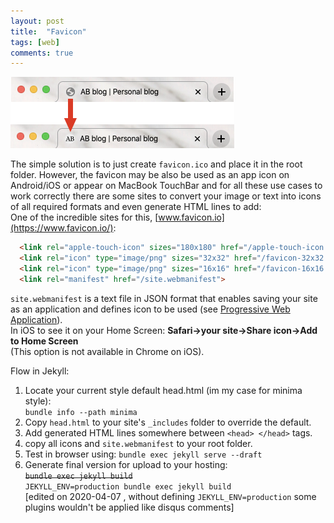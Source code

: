 ```yaml
---
layout: post
title:  "Favicon"
tags: [web]
comments: true
---
```




![Adding favicon](/assets/images/add_favicon.png)  

The simple solution is to just create `favicon.ico` and place it in the root folder.
However, the favicon may be also be used as an app icon on Android/iOS or appear on MacBook TouchBar and for all these use cases to work correctly there are  some sites to convert your image or text into icons of all required formats and even generate HTML lines to add:  
One of the incredible sites for this, [www.favicon.io](https://www.favicon.io/):  

```HTML
  <link rel="apple-touch-icon" sizes="180x180" href="/apple-touch-icon.png">
  <link rel="icon" type="image/png" sizes="32x32" href="/favicon-32x32.png">
  <link rel="icon" type="image/png" sizes="16x16" href="/favicon-16x16.png">
  <link rel="manifest" href="/site.webmanifest">
```

`site.webmanifest` is a text file in JSON format that enables saving your site as an application and defines icon to be used (see [Progressive Web Application](https://en.wikipedia.org/wiki/Progressive_web_application)).  
In iOS to see it on your Home Screen: __Safari->your site->Share icon->Add to Home Screen__  
(This option is not available in Chrome on iOS).

Flow in Jekyll:

1. Locate your current style default head.html (im my case for minima style):  
`bundle info --path minima`
1. Copy `head.html` to your site's `_includes` folder to override the default.
1. Add generated HTML lines somewhere between `<head> </head>` tags.
1. copy all icons and `site.webmanifest` to your root folder.
1. Test in browser using:
`bundle exec jekyll serve --draft`
1. Generate final version for upload to your hosting:  
~~`bundle exec jekyll build`~~  
`JEKYLL_ENV=production bundle exec jekyll build`  
[edited on 2020-04-07 , without defining `JEKYLL_ENV=production` some plugins wouldn't be applied like disqus comments]
